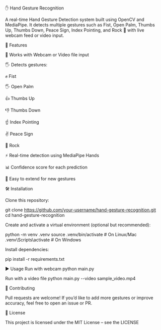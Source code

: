 ✋ Hand Gesture Recognition

A real-time Hand Gesture Detection system built using OpenCV and MediaPipe.
It detects multiple gestures such as Fist, Open Palm, Thumbs Up, Thumbs Down, Peace Sign, Index Pointing, and Rock 🤘 with live webcam feed or video input.

🚀 Features

🎥 Works with Webcam or Video file input

🖐 Detects gestures:

✊ Fist

🖐 Open Palm

👍 Thumbs Up

👎 Thumbs Down

☝️ Index Pointing

✌ Peace Sign

🤘 Rock

⚡ Real-time detection using MediaPipe Hands

📊 Confidence score for each prediction

🧩 Easy to extend for new gestures

🛠 Installation

Clone this repository:

git clone https://github.com/your-username/hand-gesture-recognition.git
cd hand-gesture-recognition


Create and activate a virtual environment (optional but recommended):

python -m venv .venv
source .venv/bin/activate   # On Linux/Mac
.venv\Scripts\activate      # On Windows


Install dependencies:

pip install -r requirements.txt

▶️ Usage
Run with webcam
python main.py

Run with a video file
python main.py --video sample_video.mp4

🤝 Contributing

Pull requests are welcome!
If you’d like to add more gestures or improve accuracy, feel free to open an issue or PR.

📜 License

This project is licensed under the MIT License – see the LICENSE
